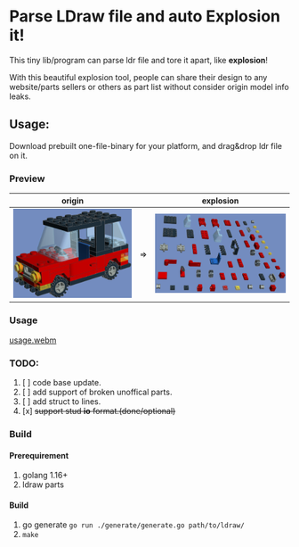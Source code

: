 # Parse LDraw file and auto **Explosion** it!

This tiny lib/program can parse ldr file and tore it apart, like **explosion**!

With this beautiful explosion tool, people can share their design to any website/parts sellers or others as part list without consider origin model info leaks.

## Usage:

Download prebuilt one-file-binary for your platform, and drag&drop ldr file on it.

### Preview

| origin |  | explosion |
| ------------- | ------------- | ------------- |
|  ![origin](docs/car_origin.png) | => | ![explosion](docs/car_explosion.png) |

### Usage

<!-- ![usage](docs/usage.webm.mp4) -->
[usage.webm](https://github.com/zzjin/ldraw_explosion/assets/679757/ab832487-d0a4-4731-b275-8ccf780cbf0f)

### TODO:
1. [ ] code base update.
2. [ ] add support of broken unoffical parts.
3. [ ] add struct to lines.
4. [x] <del>support stud **io** format.(done/optional)</del>

### Build

#### Prerequirement

1. golang 1.16+
2. ldraw parts

#### Build

1. go generate `go run ./generate/generate.go path/to/ldraw/`
2. `make`

